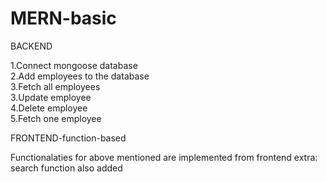 # MERN-basic
<t4>BACKEND</t5><br>
<p>
  1.Connect mongoose database<br>
  2.Add employees to the database<br>
  3.Fetch all employees<br>
  3.Update employee<br>
  4.Delete employee<br>
  5.Fetch one employee<br>
</p>
<t4>FRONTEND-function-based</t5><br>
<p>
  Functionalaties for above mentioned are implemented from frontend
  extra: search function also added
</p>
